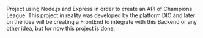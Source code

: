 Project using Node.js and Express in order to create an API of Champions League. This project in reality was developed by the platform DIO and later on the idea will be creating a FrontEnd to integrate with this Backend or any other idea, but for now this project is done.
